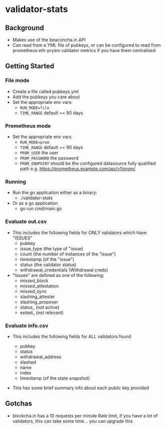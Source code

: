 # validator-stats

## Background
- Makes use of the beaconcha.in API
- Can read from a YML file of pubkeys, or can be configured to read from prometheus eth-prysm validator metrics if you have them centralised

## Getting Started

### File mode
- Create a file called pubkeys.yml
- Add the pubkeys you care about
- Set the appropriate env vars:
  - `RUN_MODE=file` 
  - `TIME_RANGE` default == 90 days

### Prometheus mode
- Set the appropriate env vars:
    - `RUN_MODE=prom`
    - `TIME_RANGE` default == 90 days
    - `PROM_USER` the user
    - `PROM_PASSWORD` the password
    - `PROM_ENDPOINT` should be the configured datasource fully qualified path e.g. https://prometheus.example.com/api/v1/prom/

### Running
- Run the go application either as a binary:
  - ./validator-stats 
- Or as a go application
  - go run cmd/main.go

### Evaluate out.csv
- This includes the following fields for ONLY validators which have "ISSUES"
  - pubkey
  - issue_type (the type of "issue)
  - count (the number of instances of the "issue")
  - timestamp (of the "issue")
  - status (the validator status)
  - withdrawal_credentials (Withdrawal creds)
- "Issues" are defined as one of the following:
  - missed_block
  - missed_attestation
  - missed_sync
  - slashing_attester
  - slashing_proposer
  - status_ (not active)
  - exited_ (not relevant)

### Evaluate info.csv
- This includes the following fields for ALL validators found
    - pubkey
    - status
    - withdrawal_address
    - slashed
    - name
    - index
    - timestamp (of the state snapshot)

  
- This has some brief summary info about each public key provided


## Gotchas
- blockcha.in has a 10 requests per minute Rate limit, if you have a lot of validators, this can take some time... you can upgrade this
